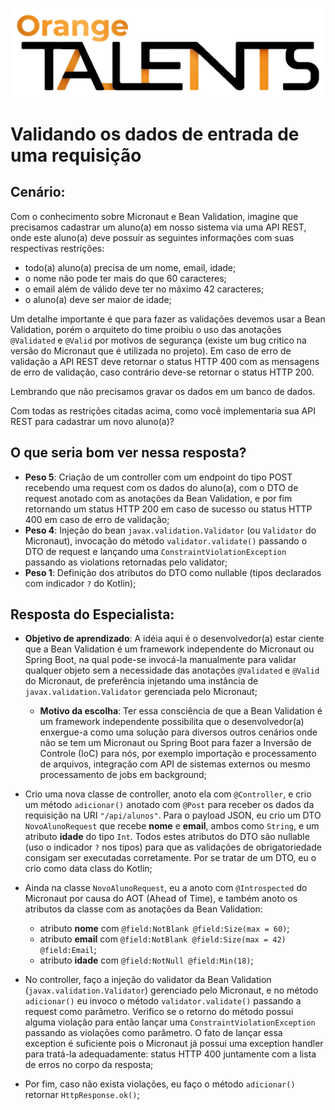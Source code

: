 ![Logo da Orange Talents](resources/Orange-Talents-preto-brilhoesombra.png)

# Validando os dados de entrada de uma requisição

## Cenário:

Com o conhecimento sobre Micronaut e Bean Validation, imagine que precisamos cadastrar um aluno(a) em nosso sistema via uma API REST, onde este aluno(a) deve possuir as seguintes informações com suas respectivas restrições:

- todo(a) aluno(a) precisa de um nome, email, idade;
- o nome não pode ter mais do que 60 caracteres;
- o email além de válido deve ter no máximo 42 caracteres;
- o aluno(a) deve ser maior de idade;

Um detalhe importante é que para fazer as validações devemos usar a Bean Validation, porém o arquiteto do time proibiu o uso das anotações `@Validated` e `@Valid` por motivos de segurança (existe um bug critico na versão do Micronaut que é utilizada no projeto). Em caso de erro de validação a API REST deve retornar o status HTTP 400 com as mensagens de erro de validação, caso contrário deve-se retornar o status HTTP 200.

Lembrando que não precisamos gravar os dados em um banco de dados.

Com todas as restrições citadas acima, como você implementaria sua API REST para cadastrar um novo aluno(a)?

## O que seria bom ver nessa resposta?

- **Peso 5**: Criação de um controller com um endpoint do tipo POST recebendo uma request com os dados do aluno(a), com o DTO de request anotado com as anotações da Bean Validation, e por fim retornando um status HTTP 200 em caso de sucesso ou status HTTP 400 em caso de erro de validação;
- **Peso 4**: Injeção do bean `javax.validation.Validator` (ou `Validator` do Micronaut), invocação do método `validator.validate()` passando o DTO de request e lançando uma `ConstraintViolationException` passando as violations retornadas pelo validator;
- **Peso 1**: Definição dos atributos do DTO como nullable (tipos declarados com indicador `?` do Kotlin);

## Resposta do Especialista:

- **Objetivo de aprendizado**: A idéia aqui é o desenvolvedor(a) estar ciente que a Bean Validation é um framework independente do Micronaut ou Spring Boot, na qual pode-se invocá-la manualmente para validar qualquer objeto sem a necessidade das anotações `@Validated` e `@Valid` do Micronaut, de preferência injetando uma instância de `javax.validation.Validator` gerenciada pelo Micronaut;
    - **Motivo da escolha**: Ter essa consciência de que a Bean Validation é um framework independente possibilita que o desenvolvedor(a) enxergue-a como uma solução para diversos outros cenários onde não se tem um Micronaut ou Spring Boot para fazer a Inversão de Controle (IoC) para nós, por exemplo importação e processamento de arquivos, integração com API de sistemas externos ou mesmo processamento de jobs em background;

- Crio uma nova classe de controller, anoto ela com `@Controller`, e crio um método `adicionar()` anotado com `@Post` para receber os dados da requisição na URI `"/api/alunos"`. Para o payload JSON, eu crio um DTO `NovoAlunoRequest` que recebe **nome** e **email**, ambos como `String`, e um atributo **idade** do tipo `Int`. Todos estes atributos do DTO são nullable (uso o indicador `?` nos tipos) para que as validações de obrigatoriedade consigam ser executadas corretamente. Por se tratar de um DTO, eu o crio como data class do Kotlin;

- Ainda na classe `NovoAlunoRequest`, eu a anoto com `@Introspected` do Micronaut por causa do AOT (Ahead of Time), e também anoto os atributos da classe com as anotações da Bean Validation:
    - atributo **nome** com `@field:NotBlank @field:Size(max = 60)`;
    - atributo **email** com `@field:NotBlank @field:Size(max = 42) @field:Email`;
    - atributo **idade** com `@field:NotNull @field:Min(18)`;

- No controller, faço a injeção do validator da Bean Validation (`javax.validation.Validator`) gerenciado pelo Micronaut, e no método `adicionar()` eu invoco o método `validator.validate()` passando a request como parâmetro. Verifico se o retorno do método possui alguma violação para então lançar uma `ConstraintViolationException` passando as violações como parâmetro. O fato de lançar essa exception é suficiente pois o Micronaut já possui uma exception handler para tratá-la adequadamente: status HTTP 400 juntamente com a lista de erros no corpo da resposta;

- Por fim, caso não exista violações, eu faço o método `adicionar()` retornar `HttpResponse.ok()`;